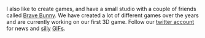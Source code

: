 I also like to create games, and have a small studio with a couple of friends called [Brave Bunny](http://bravebunny.co/). We have created a lot of different games over the years and are currently working on our first 3D game. Follow our [twitter account](https://twitter.com/bravebunnygames) for news and [silly](https://www.reddit.com/r/GamePhysics/duplicates/45lfju/unnamed_our_first_attempt_at_a_3d_game/) [GIFs](http://9gag.com/gag/aDoD55w).
